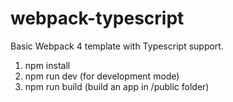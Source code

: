 # webpack-typescript
Basic Webpack 4 template with Typescript support.

1. npm install
2. npm run dev (for development mode)
3. npm run build (build an app in /public folder)